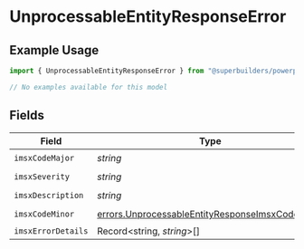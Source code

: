 # UnprocessableEntityResponseError

## Example Usage

```typescript
import { UnprocessableEntityResponseError } from "@superbuilders/powerpath/models/errors";

// No examples available for this model
```

## Fields

| Field                                                                                                              | Type                                                                                                               | Required                                                                                                           | Description                                                                                                        |
| ------------------------------------------------------------------------------------------------------------------ | ------------------------------------------------------------------------------------------------------------------ | ------------------------------------------------------------------------------------------------------------------ | ------------------------------------------------------------------------------------------------------------------ |
| `imsxCodeMajor`                                                                                                    | *string*                                                                                                           | :heavy_check_mark:                                                                                                 | N/A                                                                                                                |
| `imsxSeverity`                                                                                                     | *string*                                                                                                           | :heavy_check_mark:                                                                                                 | N/A                                                                                                                |
| `imsxDescription`                                                                                                  | *string*                                                                                                           | :heavy_check_mark:                                                                                                 | N/A                                                                                                                |
| `imsxCodeMinor`                                                                                                    | [errors.UnprocessableEntityResponseImsxCodeMinor](../../models/errors/unprocessableentityresponseimsxcodeminor.md) | :heavy_check_mark:                                                                                                 | N/A                                                                                                                |
| `imsxErrorDetails`                                                                                                 | Record<string, *string*>[]                                                                                         | :heavy_minus_sign:                                                                                                 | N/A                                                                                                                |